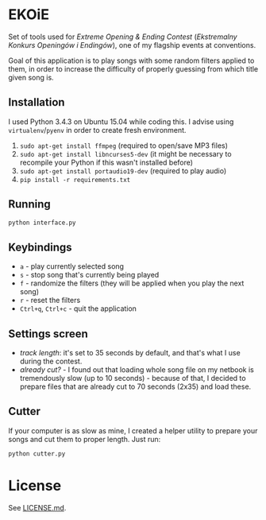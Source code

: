 # EKOiE

Set of tools used for *Extreme Opening & Ending Contest* (*Ekstremalny Konkurs
Openingów i Endingów*), one of my flagship events at conventions.

Goal of this application is to play songs with some random filters applied to
them, in order to increase the difficulty of properly guessing from which title
given song is.

## Installation

I used Python 3.4.3 on Ubuntu 15.04 while coding this. I advise using
`virtualenv`/`pyenv` in order to create fresh environment.

1. `sudo apt-get install ffmpeg` (required to open/save MP3 files)
1. `sudo apt-get install libncurses5-dev` (it might be necessary to recompile
   your Python if this wasn't installed before)
1. `sudo apt-get install portaudio19-dev` (required to play audio)
1. `pip install -r requirements.txt`

## Running

```py
python interface.py
```

## Keybindings

- `a` - play currently selected song
- `s` - stop song that's currently being played
- `f` - randomize the filters (they will be applied when you play the next
  song)
- `r` - reset the filters
- `Ctrl+q`, `Ctrl+c` - quit the application

## Settings screen

- *track length*: it's set to 35 seconds by default, and that's what I use
  during the contest.
- *already cut?* - I found out that loading whole song file on my netbook is
  tremendously slow (up to 10 seconds) - because of that, I decided to prepare
  files that are already cut to 70 seconds (2x35) and load these.

## Cutter

If your computer is as slow as mine, I created a helper utility to prepare your
songs and cut them to proper length. Just run:

```py
python cutter.py
```

# License

See [LICENSE.md](LICENSE.md).
